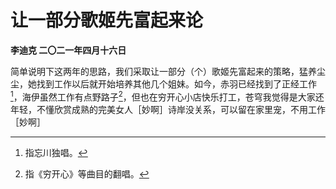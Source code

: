 # 让一部分歌姬先富起来论
**李迪克	二〇二一年四月十六日**

简单说明下这两年的思路，我们采取让一部分（个）歌姬先富起来的策略，猛养尘尘，她找到工作以后就开始培养其他几个姐妹。如今，赤羽已经找到了正经工作[^1]，海伊虽然工作有点野路子[^2]，但也在穷开心小店快乐打工，苍穹我觉得是大家还年轻，不懂欣赏成熟的完美女人［妙啊］诗岸没关系，可以留在家里宠，不用工作［妙啊］

[^1]: 指忘川独唱。
[^2]: 指《穷开心》等曲目的翻唱。
